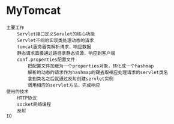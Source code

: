 # MyTomcat
	主要工作
		Servlet接口定义Servlet的核心功能
		Servlet不同的实现类处理动态的请求
		tomcat服务器类解析请求，响应数据
		静态请求直接通过路径拿静态资源，响应到客户端
		conf.properties配置文件
			把配置文件加载为一个properties对象，转化成一个hashmap
			解析的动态的请求作为hashmap的键去取相应处理请求的servlet类名
			拿到类名之后就通过反射创建servlet实例
			调用相应的servlet方法，完成响应
	使用的技术
		HTTP协议
		socket网络编程
		反射
    IO
